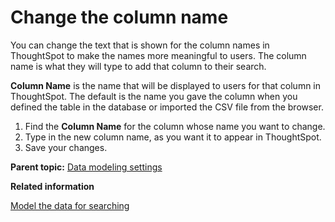 # Change the column name

You can change the text that is shown for the column names in ThoughtSpot to make the names more meaningful to users. The column name is what they will type to add that column to their search.

**Column Name** is the name that will be displayed to users for that column in ThoughtSpot. The default is the name you gave the column when you defined the table in the database or imported the CSV file from the browser.

1.   Find the **Column Name** for the column whose name you want to change. 
2.   Type in the new column name, as you want it to appear in ThoughtSpot. 
3.   Save your changes. 

**Parent topic:** [Data modeling settings](../../admin/data_modeling/data_modeling_settings.html)

**Related information**  


[Model the data for searching](semantic_modeling.html#)

